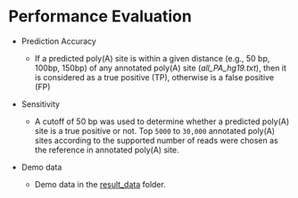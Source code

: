 # Performance Evaluation  

* Prediction Accuracy
  * If a predicted poly(A) site is within a given distance (e.g., 50 bp, 100bp, 150bp) of any annotated poly(A) site (_all_PA_hg19.txt_), then it is considered as a true positive (TP), otherwise is a false positive (FP)  
	
 
* Sensitivity
  * A cutoff of 50 bp was used to determine whether a predicted poly(A) site is a true positive or not. Top `5000` to `30,000` annotated poly(A) sites according to the supported number of reads were chosen as the reference in annotated poly(A) site.
  
* Demo data
  * Demo data in the [result_data]() folder.

